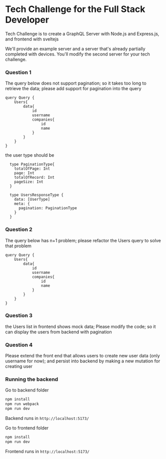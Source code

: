 # Tech Challenge for the Full Stack Developer

Tech Challenge is to create a GraphQL Server with Node.js and Express.js, and frontend with sveltejs

We'll provide an example server and a server that's already partially completed with devices.  You'll modify the second server for your tech challenge.

### Question 1
The query below does not support pagination; so it takes too long to retrieve the data; please add support for pagination into the query
```
query Query {
    Users{
        data{
            id
            username
            companies{
                id
                name
            }
        }
    }
}
```

the user type should be 
```
  type PaginationType{
    totalOfPage: Int
    page: Int
    totalOfRecord: Int
    pageSize: Int
  }

  type UsersResponseType {
    data: [UserType]
    meta: {
      pagination: PaginationType
    }
  }
```

### Question 2

The query below has n+1 problem; please refactor the Users query to solve that problem
```
query Query {
    Users{
        data{
            id
            username
            companies{
                id
                name
            }
        }
    }
}
```

### Question 3

the Users list in frontend shows mock data; Please modify the code; so it can display the users from backend with pagination

### Question 4

Please extend the front end that allows users to create new user data (only username for now); and persist into backend by making a new mutation for creating user


### Running the backend
Go to backend folder
```ts
npm install
npm run webpack
npm run dev
```
Backend runs in `http://localhost:5173/`

Go to frontend folder
```ts
npm install
npm run dev
```

Frontend runs in `http://localhost:5173/`